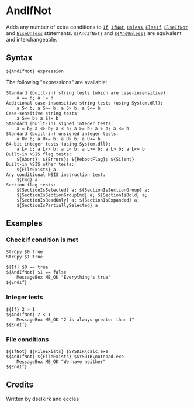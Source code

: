 # AndIfNot

Adds any number of extra conditions to [`If`][1], [`IfNot`][2], [`Unless`][3], [`ElseIf`][4], [`ElseIfNot`][5] and [`ElseUnless`][6] statements. `${AndIfNot}` and [`${AndUnless}`][7] are equivalent and interchangeable.

## Syntax

	${AndIfNot} expression

The following "expressions" are available:

	Standard (built-in) string tests (which are case-insensitive):
	 	a == b; a != b
	Additional case-insensitive string tests (using System.dll):
	 	a S< b; a S>= b; a S> b; a S<= b
	Case-sensitive string tests:
	 	a S== b; a S!= b
	Standard (built-in) signed integer tests:
	 	a = b; a <> b; a < b; a >= b; a > b; a <= b
	Standard (built-in) unsigned integer tests:
	 	a U< b; a U>= b; a U> b; a U<= b
	64-bit integer tests (using System.dll):
		a L= b; a L<> b; a L< b; a L>= b; a L> b; a L<= b
	Built-in NSIS flag tests:
		${Abort}; ${Errors}; ${RebootFlag}; ${Silent}
	Built-in NSIS other tests:
		${FileExists} a
	Any conditional NSIS instruction test:
		${Cmd} a
	Section flag tests:
		${SectionIsSelected} a; ${SectionIsSectionGroup} a;
		${SectionIsSectionGroupEnd} a; ${SectionIsBold} a;
		${SectionIsReadOnly} a; ${SectionIsExpanded} a;
		${SectionIsPartiallySelected} a

## Examples

### Check if condition is met

	StrCpy $0 true
	StrCpy $1 true

	${If} $0 == true
	${AndIfNot} $1 == false
		MessageBox MB_OK "Everything's true"
	${EndIf}

### Integer tests

	${If} 2 > 1
	${AndIfNot} 2 < 1
		MessageBox MB_OK "2 is always greater than 1"
	${EndIf}

### File conditions

	${IfNot} ${FileExists} $SYSDIR\calc.exe
	${AndIfNot} ${FileExists} $SYSDIR\notepad.exe
		MessageBox MB_OK "We have neither"
	${EndIf}

## Credits

Written by dselkirk and eccles

[1]: If.md
[2]: IfNot.md
[3]: Unless.md
[4]: ElseIf.md
[5]: ElseIfNot.md
[6]: ElseUnless.md
[7]: AndUnless.md